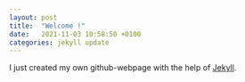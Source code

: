 ```yaml
---
layout: post
title:  "Welcome !"
date:   2021-11-03 10:58:50 +0100
categories: jekyll update
---
```


I just created my own github-webpage with the help of [Jekyll][jekyll-docs].

[jekyll-docs]: https://jekyllrb.com/docs/home
[jekyll-gh]:   https://github.com/jekyll/jekyll
[jekyll-talk]: https://talk.jekyllrb.com/
